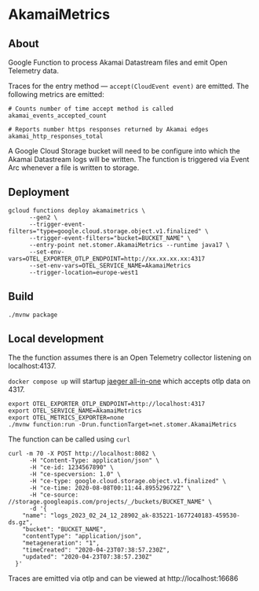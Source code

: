 # AkamaiMetrics

## About

Google Function to process Akamai Datastream files and emit Open Telemetry data.

Traces for the entry method — `accept(CloudEvent event)` are emitted.
The following metrics are emitted:

```
# Counts number of time accept method is called
akamai_events_accepted_count

# Reports number https responses returned by Akamai edges
akamai_http_responses_total
```

A Google Cloud Storage bucket will need to be configure into which the Akamai Datastream logs will be written. The function is triggered via Event Arc whenever a file is written to storage.

## Deployment

```
gcloud functions deploy akamaimetrics \
      --gen2 \
      --trigger-event-filters="type=google.cloud.storage.object.v1.finalized" \
      --trigger-event-filters="bucket=BUCKET_NAME" \
      --entry-point net.stomer.AkamaiMetrics --runtime java17 \
      --set-env-vars=OTEL_EXPORTER_OTLP_ENDPOINT=http://xx.xx.xx.xx:4317 
      --set-env-vars=OTEL_SERVICE_NAME=AkamaiMetrics  
      --trigger-location=europe-west1 
```

## Build

`./mvnw package`

## Local development

The the function assumes there is an Open Telemetry collector listening on localhost:4137. 

`docker compose up` will startup [jaeger all-in-one]([url](https://www.jaegertracing.io/docs/1.45/getting-started/)) 
which accepts otlp data on 4317.

```
export OTEL_EXPORTER_OTLP_ENDPOINT=http://localhost:4317
export OTEL_SERVICE_NAME=AkamaiMetrics
export OTEL_METRICS_EXPORTER=none
./mvnw function:run -Drun.functionTarget=net.stomer.AkamaiMetrics
```

The function can be called using `curl`

```
curl -m 70 -X POST http://localhost:8082 \
      -H "Content-Type: application/json" \
      -H "ce-id: 1234567890" \
      -H "ce-specversion: 1.0" \
      -H "ce-type: google.cloud.storage.object.v1.finalized" \
      -H "ce-time: 2020-08-08T00:11:44.895529672Z" \
      -H "ce-source: //storage.googleapis.com/projects/_/buckets/BUCKET_NAME" \
      -d '{
    "name": "logs_2023_02_24_12_28902_ak-835221-1677240183-459530-ds.gz",
    "bucket": "BUCKET_NAME",
    "contentType": "application/json",
    "metageneration": "1",
    "timeCreated": "2020-04-23T07:38:57.230Z",
    "updated": "2020-04-23T07:38:57.230Z"
  }'
```

Traces are emitted via otlp and can be viewed at http://localhost:16686
 
